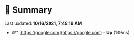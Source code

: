 # 📖 Summary
Last updated: **10/16/2021, 7:49:19 AM**

- `GET` [https://google.com](https://google.com) - **Up** (139ms)
